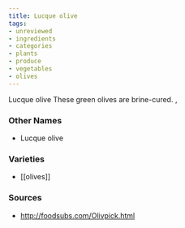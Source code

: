 ```yaml
---
title: Lucque olive
tags:
- unreviewed
- ingredients
- categories
- plants
- produce
- vegetables
- olives
---
```

Lucque olive These green olives are brine-cured. ,

### Other Names

* Lucque olive

### Varieties

* [[olives]]

### Sources
* http://foodsubs.com/Olivpick.html
